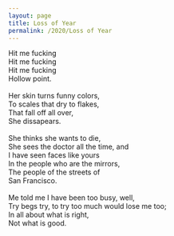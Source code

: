 ```yaml
---
layout: page
title: Loss of Year
permalink: /2020/Loss of Year
---
```


Hit me fucking \
Hit me fucking \
Hit me fucking \
Hollow point. \
\
Her skin turns funny colors, \
To scales that dry to flakes, \
That fall off all over, \
She dissapears. \
\
She thinks she wants to die, \
She sees the doctor all the time, and \
I have seen faces like yours \
In the people who are the mirrors, \
The people of the streets of \
San Francisco. \
\
Me told me I have been too busy, well, \
Try begs try, to try too much would lose me too; \
In all about what is right, \
Not what is good. 
